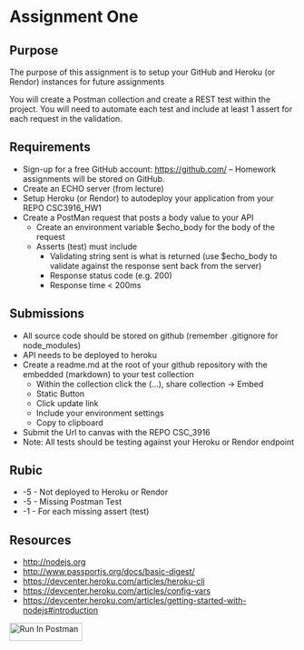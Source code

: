 # Assignment One
## Purpose
The purpose of this assignment is to setup your GitHub and Heroku (or Rendor) instances for future assignments

You will create a Postman collection and create a REST test within the project. You will need to automate each test and include at least 1 assert for each request in the validation.

## Requirements
- Sign-up for a free GitHub account: https://github.com/ – Homework assignments will be stored on GitHub.
- Create an ECHO server (from lecture) 
- Setup Heroku (or Rendor) to autodeploy your application from your REPO CSC3916_HW1
- Create a PostMan request that posts a body value to your API 
    - Create an environment variable $echo_body for the body of the request
    - Asserts (test) must include
        - Validating string sent is what is returned  (use $echo_body to validate against the response sent back from the server)
        - Response status code (e.g. 200)
        - Response time < 200ms

## Submissions
- All source code should be stored on github (remember .gitignore for node_modules)
- API needs to be deployed to heroku
- Create a readme.md at the root of your github repository with the embedded (markdown) to your test collection
    - Within the collection click the (…), share collection -> Embed
    - Static Button
    - Click update link
    - Include your environment settings
    - Copy to clipboard 
- Submit the Url to canvas with the REPO CSC_3916
- Note: All tests should be testing against your Heroku or Rendor endpoint

## Rubic
- -5 - Not deployed to Heroku or Rendor
- -5 - Missing Postman Test
- -1 - For each missing assert (test)

## Resources
- http://nodejs.org
- http://www.passportjs.org/docs/basic-digest/
- https://devcenter.heroku.com/articles/heroku-cli 
- https://devcenter.heroku.com/articles/config-vars 
- https://devcenter.heroku.com/articles/getting-started-with-nodejs#introduction


[<img src="https://run.pstmn.io/button.svg" alt="Run In Postman" style="width: 128px; height: 32px;">](https://app.getpostman.com/run-collection/30299514-158b513d-29c5-4428-b8aa-ed55f7f1386c?action=collection%2Ffork&source=rip_markdown&collection-url=entityId%3D30299514-158b513d-29c5-4428-b8aa-ed55f7f1386c%26entityType%3Dcollection%26workspaceId%3Df4b2b56c-823e-48ab-beff-435d22ab180d#?env%5Bashley%20-%20hw1%5D=W3sia2V5IjoiZWNob19ib2R5IiwidmFsdWUiOiJoZWxsbyB3b3JsZCEiLCJlbmFibGVkIjp0cnVlLCJ0eXBlIjoiZGVmYXVsdCIsInNlc3Npb25WYWx1ZSI6ImhlbGxvIHdvcmxkISIsInNlc3Npb25JbmRleCI6MH1d)